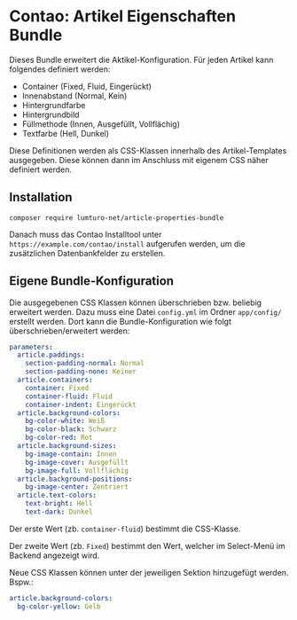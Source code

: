 # Contao: Artikel Eigenschaften Bundle

Dieses Bundle erweitert die Aktikel-Konfiguration. Für jeden Artikel kann folgendes definiert werden:

- Container (Fixed, Fluid, Eingerückt)
- Innenabstand (Normal, Kein)
- Hintergrundfarbe
- Hintergrundbild
- Füllmethode (Innen, Ausgefüllt, Vollflächig)
- Textfarbe (Hell, Dunkel)

Diese Definitionen werden als CSS-Klassen innerhalb des Artikel-Templates ausgegeben. Diese können dann im
Anschluss mit eigenem CSS näher definiert werden.

## Installation

`composer require lumturo-net/article-properties-bundle`

Danach muss das Contao Installtool unter `https://example.com/contao/install` aufgerufen werden, um die zusätzlichen
Datenbankfelder zu erstellen.

## Eigene Bundle-Konfiguration

Die ausgegebenen CSS Klassen können überschrieben bzw. beliebig erweitert werden. Dazu muss eine Datei `config.yml` im Ordner `app/config/` erstellt
werden. Dort kann die Bundle-Konfiguration wie folgt überschrieben/erweitert werden:

```yaml
parameters:
  article.paddings:
    section-padding-normal: Normal
    section-padding-none: Keiner
  article.containers:
    container: Fixed
    container-fluid: Fluid
    container-indent: Eingerückt
  article.background-colors:
    bg-color-white: Weiß
    bg-color-black: Schwarz
    bg-color-red: Rot
  article.background-sizes:
    bg-image-contain: Innen
    bg-image-cover: Ausgefüllt
    bg-image-full: Vollflächig
  article.background-positions:
    bg-image-center: Zentriert
  article.text-colors:
    text-bright: Hell
    text-dark: Dunkel
```

Der erste Wert (zb. `container-fluid`) bestimmt die CSS-Klasse.

Der zweite Wert (zb. `Fixed`) bestimmt den Wert, welcher im Select-Menü im Backend angezeigt wird.

Neue CSS Klassen können unter der jeweiligen Sektion hinzugefügt werden. Bspw.:

```yaml
article.background-colors:
  bg-color-yellow: Gelb
```